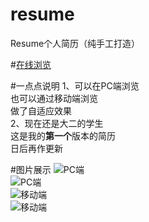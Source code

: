 # resume
Resume个人简历（纯手工打造）

#[在线浏览](http://mrzhaoben.github.io/resume)

#一点点说明
1、可以在PC端浏览  
  也可以通过移动端浏览  
  做了自适应效果  
2、现在还是大二的学生  
这是我的**第一个**版本的简历  
日后再作更新

#图片展示
![PC端](https://github.com/MrZhaoBen/resume/blob/master/img-folder/img1.PNG)  
![PC端](https://github.com/MrZhaoBen/resume/blob/master/img-folder/img2.PNG)  
![移动端](https://github.com/MrZhaoBen/resume/blob/master/img-folder/img3.PNG)  
![移动端](https://github.com/MrZhaoBen/resume/blob/master/img-folder/img4.PNG)
